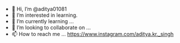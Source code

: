- 👋 Hi, I’m @aditya01081
- 👀 I’m interested in learning.
- 🌱 I’m currently learning ...
- 💞️ I’m looking to collaborate on ...
- 📫 How to reach me ... https://www.instagram.com/aditya.kr._singh

<!---
aditya01081/aditya01081 is a ✨ special ✨ repository because its `README.md` (this file) appears on your GitHub profile.
You can click the Preview link to take a look at your changes.
--->
